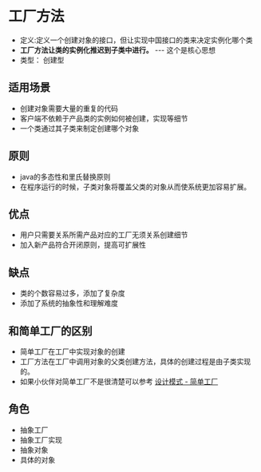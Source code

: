 # 工厂方法
- 定义:定义一个创建对象的接口，但让实现中国接口的类来决定实例化哪个类
- **工厂方法让类的实例化推迟到子类中进行。** --- 这个是核心思想
- 类型： 创建型

## 适用场景
- 创建对象需要大量的重复的代码
- 客户端不依赖于产品类的实例如何被创建，实现等细节
- 一个类通过其子类来制定创建哪个对象

## 原则
- java的多态性和里氏替换原则
- 在程序运行的时候，子类对象将覆盖父类的对象从而使系统更加容易扩展。

## 优点
- 用户只需要关系所需产品对应的工厂无须关系创建细节
- 加入新产品符合开闭原则，提高可扩展性

## 缺点
- 类的个数容易过多，添加了复杂度
- 添加了系统的抽象性和理解难度

## 和简单工厂的区别
- 简单工厂在工厂中实现对象的创建
- 工厂方法在工厂中调用对象的父类创建方法，具体的创建过程是由子类实现的。
- 如果小伙伴对简单工厂不是很清楚可以参考 [设计模式 - 简单工厂](https://blog.csdn.net/qq_33249725/article/details/104711423/ "设计模式 - 简单工厂")  


## 角色
- 抽象工厂
- 抽象工厂实现
- 抽象对象
- 具体的对象

